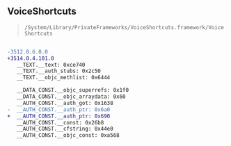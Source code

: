 ## VoiceShortcuts

> `/System/Library/PrivateFrameworks/VoiceShortcuts.framework/VoiceShortcuts`

```diff

-3512.0.6.0.0
+3514.0.4.101.0
   __TEXT.__text: 0xce740
   __TEXT.__auth_stubs: 0x2c50
   __TEXT.__objc_methlist: 0x6444

   __DATA_CONST.__objc_superrefs: 0x1f0
   __DATA_CONST.__objc_arraydata: 0x60
   __AUTH_CONST.__auth_got: 0x1638
-  __AUTH_CONST.__auth_ptr: 0x6a0
+  __AUTH_CONST.__auth_ptr: 0x690
   __AUTH_CONST.__const: 0x26b8
   __AUTH_CONST.__cfstring: 0x44e0
   __AUTH_CONST.__objc_const: 0xa568

```

